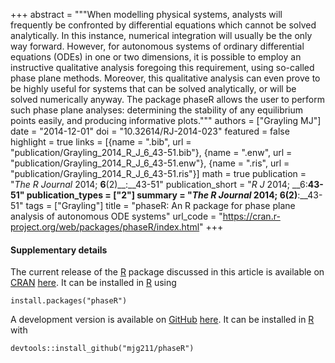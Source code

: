 +++
abstract = """When modelling physical systems, analysts will frequently be confronted by differential equations which cannot be solved analytically. In this instance, numerical integration will usually be the only way forward. However, for autonomous systems of ordinary differential equations (ODEs) in one or two dimensions, it is possible to employ an instructive qualitative analysis foregoing this requirement, using so-called phase plane methods. Moreover, this qualitative analysis can even prove to be highly useful for systems that can be solved analytically, or will be solved numerically anyway. The package phaseR allows the user to perform such phase plane analyses: determining the stability of any equilibrium points easily, and producing informative plots."""
authors = ["Grayling MJ"]
date = "2014-12-01"
doi = "10.32614/RJ-2014-023"
featured = false
highlight = true
links = [{name = ".bib", url = "publication/Grayling_2014_R_J_6_43-51.bib"}, {name = ".enw", url = "publication/Grayling_2014_R_J_6_43-51.enw"}, {name = ".ris", url = "publication/Grayling_2014_R_J_6_43-51.ris"}]
math = true
publication = "*The R Journal* 2014; __6__(2)__:__43-51"
publication_short = "*R J* 2014; __6:__43-51"
publication_types = ["2"]
summary = "*The R Journal* 2014; __6__(2)__:__43-51"
tags = ["Grayling"]
title = "phaseR: An R package for phase plane analysis of autonomous ODE systems"
url_code = "https://cran.r-project.org/web/packages/phaseR/index.html"
+++

#### Supplementary details

The current release of the [R](https://www.r-project.org/) package discussed in this article is available on [CRAN](https://cran.r-project.org/) [here](https://cran.r-project.org/web/packages/phaseR/index.html). It can be installed in [R](https://www.r-project.org/) using

`install.packages("phaseR")`

A development version is available on [GitHub](https://github.com/) [here](https://github.com/mjg211/phaseR). It can be installed in [R](https://www.r-project.org/) with

`devtools::install_github("mjg211/phaseR")`
